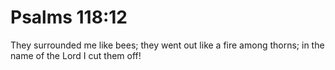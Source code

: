 # Psalms 118:12

They surrounded me like bees; they went out like a fire among thorns; in the name of the Lord I cut them off!
